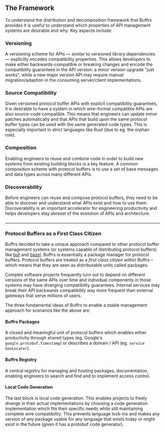 ## The Framework

To understand the distribution and decomposition framework that Buffrs provides
it is useful to understand which properties of API management systems are
desirable and why. Key aspects include:

### Versioning

A versioning scheme for APIs — similar to versioned library dependencies —
explicitly encodes compatibility properties. This allows developers to make
either backwards-compatible or breaking changes and encode the compatibility
guarantees in the API version: a minor version upgrade "just works", while
a new major version API may require manual migration/adaption in the consuming
server/client implementations.

### Source Compatibility

Given versioned protocol buffer APIs with explicit compatibility guarantees, it
is desirable to have a system in which wire-format compatible APIs are also
source-code compatible. This means that engineers can update minor patches
automatically and that APIs that build upon the same protocol buffer types can
be used with the same generated code types. This is especially important in
strict languages like Rust (due to eg. the orphan rule).

### Composition

Enabling engineers to reuse and combine code in order to build new
systems from existing building blocks is a key feature. A common composition
scheme with protocol buffers is to use a set of base messages and data types
across many different APIs.

### Discoverability

Before engineers can reuse and compose protocol buffers, they
need to be able to discover and understand what APIs exist and how to use them.
Discoverability is an important accelerator for engineering productivity and
helps developers stay abreast of the evolution of APIs and architecture.

###

---

### Protocol Buffers as a First Class Citizen

Buffrs decided to take a unique approach compared to other protocol buffer
management systems (or systems capable of distributing protocol buffers) like
[buf] and [bazel]. Buffrs is essentially a package manager for protocol
buffers. Protocol buffers are treated as a _first class citizen_
within Buffrs – which means that they are seen as distributable units called
packages.

Complex software projects frequently turn out to depend on different versions
of the same APIs over time and individual components in those systems may have
diverging compatibility guarantees. Internal services may break their API
backwards compatibility way more frequent than external gateways that serve
millions of users.

The three fundamental ideas of Buffrs to enable a stable management approach
for scenarios like the above are:

#### Buffrs Packages

A closed and meaningful unit of protocol buffers which enables either
productivity through shared types (eg. Google's `google.protobuf.Timestamp`)
or describes a domain / API (eg. `service GeoLocator`).

#### Buffrs Registry

A central registry for managing and hosting packages, documentation, enabling
engineers to search and find and to implement access control.

#### Local Code Generation

The last block is local code generation. This enables projects to freely
diverge in their actual implementations by choosing a code generation
implementation which fits their specific needs while still maintaining complete
wire compatibility. This prevents language lock-ins and makes any version of
any package usable for any language that exists today or might exist in the
future (given it has a protobuf code generator).

[buf]: https://buf.build/
[bazel]: https://bazel.build/
